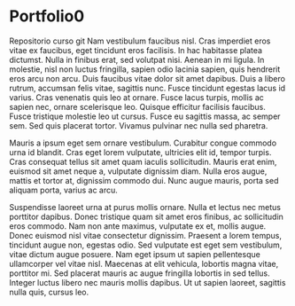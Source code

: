 # Portfolio0
Repositorio curso git
Nam vestibulum faucibus nisl. Cras imperdiet eros vitae ex faucibus, eget tincidunt eros facilisis. In hac habitasse platea dictumst. Nulla in finibus erat, sed volutpat nisi. Aenean in mi ligula. In molestie, nisl non luctus fringilla, sapien odio lacinia sapien, quis hendrerit eros arcu non arcu. Duis faucibus vitae dolor sit amet dapibus. Duis a libero rutrum, accumsan felis vitae, sagittis nunc. Fusce tincidunt egestas lacus id varius. Cras venenatis quis leo at ornare. Fusce lacus turpis, mollis ac sapien nec, ornare scelerisque leo. Quisque efficitur facilisis faucibus. Fusce tristique molestie leo ut cursus. Fusce eu sagittis massa, ac semper sem. Sed quis placerat tortor. Vivamus pulvinar nec nulla sed pharetra.

Mauris a ipsum eget sem ornare vestibulum. Curabitur congue commodo urna id blandit. Cras eget lorem vulputate, ultricies elit id, tempor turpis. Cras consequat tellus sit amet quam iaculis sollicitudin. Mauris erat enim, euismod sit amet neque a, vulputate dignissim diam. Nulla eros augue, mattis et tortor at, dignissim commodo dui. Nunc augue mauris, porta sed aliquam porta, varius ac arcu.

Suspendisse laoreet urna at purus mollis ornare.
Nulla et lectus nec metus porttitor dapibus.
Donec tristique quam sit amet eros finibus, ac sollicitudin eros commodo.
Nam non ante maximus, vulputate ex et, mollis augue.
Donec euismod nisl vitae consectetur dignissim.
Praesent a lorem tempus, tincidunt augue non, egestas odio.
Sed vulputate est eget sem vestibulum, vitae dictum augue posuere.
Nam eget ipsum ut sapien pellentesque ullamcorper vel vitae nisl.
Maecenas at elit vehicula, lobortis magna vitae, porttitor mi.
Sed placerat mauris ac augue fringilla lobortis in sed tellus.
Integer luctus libero nec mauris mollis dapibus.
Ut ut sapien laoreet, sagittis nulla quis, cursus leo.